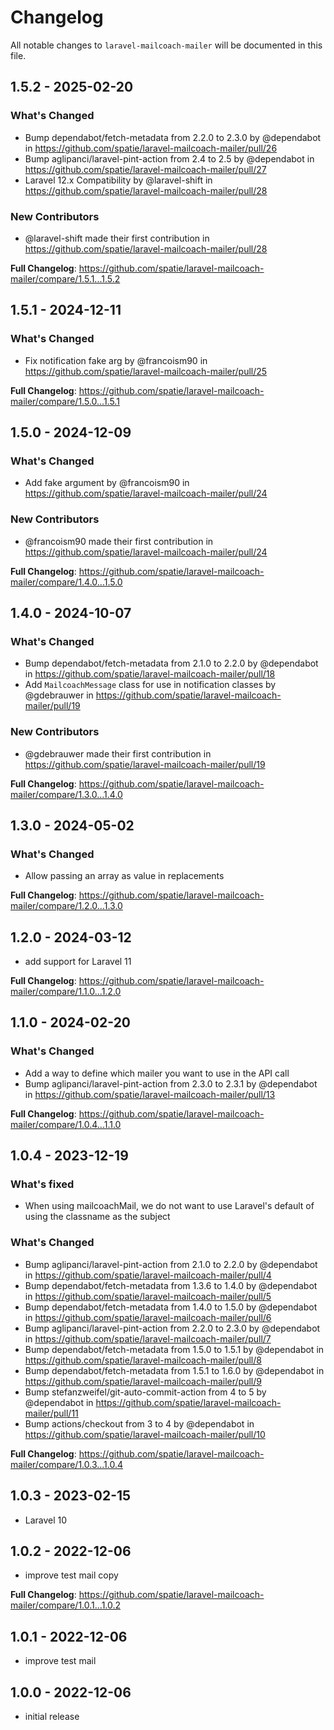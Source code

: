 # Changelog

All notable changes to `laravel-mailcoach-mailer` will be documented in this file.

## 1.5.2 - 2025-02-20

### What's Changed

* Bump dependabot/fetch-metadata from 2.2.0 to 2.3.0 by @dependabot in https://github.com/spatie/laravel-mailcoach-mailer/pull/26
* Bump aglipanci/laravel-pint-action from 2.4 to 2.5 by @dependabot in https://github.com/spatie/laravel-mailcoach-mailer/pull/27
* Laravel 12.x Compatibility by @laravel-shift in https://github.com/spatie/laravel-mailcoach-mailer/pull/28

### New Contributors

* @laravel-shift made their first contribution in https://github.com/spatie/laravel-mailcoach-mailer/pull/28

**Full Changelog**: https://github.com/spatie/laravel-mailcoach-mailer/compare/1.5.1...1.5.2

## 1.5.1 - 2024-12-11

### What's Changed

* Fix notification fake arg by @francoism90 in https://github.com/spatie/laravel-mailcoach-mailer/pull/25

**Full Changelog**: https://github.com/spatie/laravel-mailcoach-mailer/compare/1.5.0...1.5.1

## 1.5.0 - 2024-12-09

### What's Changed

* Add fake argument by @francoism90 in https://github.com/spatie/laravel-mailcoach-mailer/pull/24

### New Contributors

* @francoism90 made their first contribution in https://github.com/spatie/laravel-mailcoach-mailer/pull/24

**Full Changelog**: https://github.com/spatie/laravel-mailcoach-mailer/compare/1.4.0...1.5.0

## 1.4.0 - 2024-10-07

### What's Changed

* Bump dependabot/fetch-metadata from 2.1.0 to 2.2.0 by @dependabot in https://github.com/spatie/laravel-mailcoach-mailer/pull/18
* Add `MailcoachMessage` class for use in notification classes by @gdebrauwer in https://github.com/spatie/laravel-mailcoach-mailer/pull/19

### New Contributors

* @gdebrauwer made their first contribution in https://github.com/spatie/laravel-mailcoach-mailer/pull/19

**Full Changelog**: https://github.com/spatie/laravel-mailcoach-mailer/compare/1.3.0...1.4.0

## 1.3.0 - 2024-05-02

### What's Changed

* Allow passing an array as value in replacements

**Full Changelog**: https://github.com/spatie/laravel-mailcoach-mailer/compare/1.2.0...1.3.0

## 1.2.0 - 2024-03-12

- add support for Laravel 11

**Full Changelog**: https://github.com/spatie/laravel-mailcoach-mailer/compare/1.1.0...1.2.0

## 1.1.0 - 2024-02-20

### What's Changed

* Add a way to define which mailer you want to use in the API call
* Bump aglipanci/laravel-pint-action from 2.3.0 to 2.3.1 by @dependabot in https://github.com/spatie/laravel-mailcoach-mailer/pull/13

**Full Changelog**: https://github.com/spatie/laravel-mailcoach-mailer/compare/1.0.4...1.1.0

## 1.0.4 - 2023-12-19

### What's fixed

* When using mailcoachMail, we do not want to use Laravel's default of using the classname as the subject

### What's Changed

* Bump aglipanci/laravel-pint-action from 2.1.0 to 2.2.0 by @dependabot in https://github.com/spatie/laravel-mailcoach-mailer/pull/4
* Bump dependabot/fetch-metadata from 1.3.6 to 1.4.0 by @dependabot in https://github.com/spatie/laravel-mailcoach-mailer/pull/5
* Bump dependabot/fetch-metadata from 1.4.0 to 1.5.0 by @dependabot in https://github.com/spatie/laravel-mailcoach-mailer/pull/6
* Bump aglipanci/laravel-pint-action from 2.2.0 to 2.3.0 by @dependabot in https://github.com/spatie/laravel-mailcoach-mailer/pull/7
* Bump dependabot/fetch-metadata from 1.5.0 to 1.5.1 by @dependabot in https://github.com/spatie/laravel-mailcoach-mailer/pull/8
* Bump dependabot/fetch-metadata from 1.5.1 to 1.6.0 by @dependabot in https://github.com/spatie/laravel-mailcoach-mailer/pull/9
* Bump stefanzweifel/git-auto-commit-action from 4 to 5 by @dependabot in https://github.com/spatie/laravel-mailcoach-mailer/pull/11
* Bump actions/checkout from 3 to 4 by @dependabot in https://github.com/spatie/laravel-mailcoach-mailer/pull/10

**Full Changelog**: https://github.com/spatie/laravel-mailcoach-mailer/compare/1.0.3...1.0.4

## 1.0.3 - 2023-02-15

- Laravel 10

## 1.0.2 - 2022-12-06

- improve test mail copy

**Full Changelog**: https://github.com/spatie/laravel-mailcoach-mailer/compare/1.0.1...1.0.2

## 1.0.1 - 2022-12-06

- improve test mail

## 1.0.0 - 2022-12-06

- initial release
